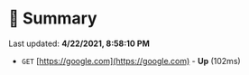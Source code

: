 # 📖 Summary
Last updated: **4/22/2021, 8:58:10 PM**

- `GET` [https://google.com](https://google.com) - **Up** (102ms)
